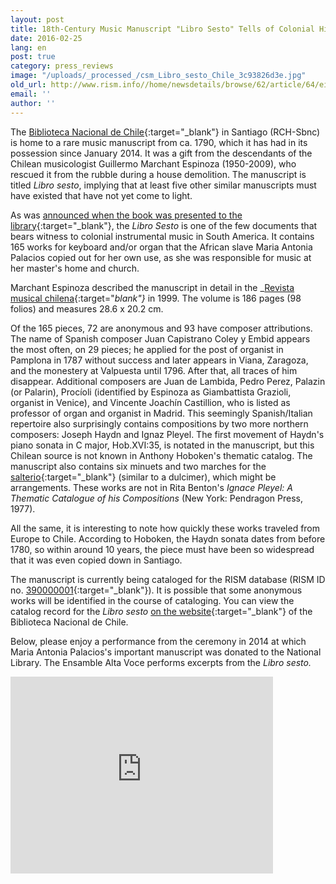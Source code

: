 ```yaml
---
layout: post
title: 18th-Century Music Manuscript "Libro Sesto" Tells of Colonial History in Chile
date: 2016-02-25
lang: en
post: true
category: press_reviews
image: "/uploads/_processed_/csm_Libro_sesto_Chile_3c93826d3e.jpg"
old_url: http://www.rism.info//home/newsdetails/browse/62/article/64/eighteenth-century-music-manuscript-el-libro-sesto-tells-of-colonial-history-in-chile.html
email: ''
author: ''
---
```



The [Biblioteca Nacional de Chile](http://www.bibliotecanacional.cl/){:target="_blank"} in Santiago (RCH-Sbnc) is home to a rare music manuscript from ca. 1790, which it has had in its possession since January 2014. It was a gift from the descendants of the Chilean musicologist Guillermo Marchant Espinoza (1950-2009), who rescued it from the rubble during a house demolition. The manuscript is titled _Libro sesto_, implying that at least five other similar manuscripts must have existed that have not yet come to light.

As was [announced when the book was presented to the library](http://www.bibliotecanacional.cl/615/w3-article-28491.html){:target="_blank"}, the _Libro Sesto_ is one of the few documents that bears witness to colonial instrumental music in South America. It contains 165 works for keyboard and/or organ that the African slave Maria Antonia Palacios copied out for her own use, as she was responsible for music at her master's home and church.

Marchant Espinoza described the manuscript in detail in the _[Revista musical chilena](http://www.revistamusicalchilena.uchile.cl/index.php/RMCH/article/view/12804/13091){:target="_blank"}_ in 1999. The volume is 186 pages (98 folios) and measures 28.6 x 20.2 cm.

Of the 165 pieces, 72 are anonymous and 93 have composer attributions. The name of Spanish composer Juan Capistrano Coley y Embid appears the most often, on 29 pieces; he applied for the post of organist in Pamplona in 1787 without success and later appears in Viana, Zaragoza, and the monestery at Valpuesta until 1796. After that, all traces of him disappear. Additional composers are Juan de Lambida, Pedro Perez, Palazin (or Palarin), Procíoli (identified by Espinoza as Giambattista Grazioli, organist in Venice), and Vincente Joachín Castillion, who is listed as professor of organ and organist in Madrid. This seemingly Spanish/Italian repertoire also surprisingly contains compositions by two more northern composers: Joseph Haydn and Ignaz Pleyel. The first movement of Haydn's piano sonata in C major, Hob.XVI:35, is notated in the manuscript, but this Chilean source is not known in Anthony Hoboken's thematic catalog. The manuscript also contains six minuets and two marches for the [salterio](http://obuchi.music.coocan.jp/Salterio/index-e.htm){:target="_blank"} (similar to a dulcimer), which might be arrangements. These works are not in Rita Benton's _Ignace Pleyel: A Thematic Catalogue of his Compositions_ (New York: Pendragon Press, 1977).

All the same, it is interesting to note how quickly these works traveled from Europe to Chile. According to Hoboken, the Haydn sonata dates from before 1780, so within around 10 years, the piece must have been so widespread that it was even copied down in Santiago.

The manuscript is currently being cataloged for the RISM database (RISM ID no. [390000001](https://opac.rism.info/search?id=390000001){:target="_blank"}). It is possible that some anonymous works will be identified in the course of cataloging. You can view the catalog record for the _Libro sesto_ [on the website](http://descubre.bibliotecanacional.cl/BNC:bnc_completo:bnc_aleph001080018){:target="_blank"} of the Biblioteca Nacional de Chile.

Below, please enjoy a performance from the ceremony in 2014 at which Maria Antonia Palacios's important manuscript was donated to the National Library. The Ensamble Alta Voce performs excerpts from the _Libro sesto._

<iframe width="420" height="315" src="https://www.youtube.com/embed/yhfqhUC-wS4" frameborder="0" allowfullscreen></iframe>

<script type="text/javascript">var switchTo5x=true;</script><script type="text/javascript" src="http://w.sharethis.com/button/buttons.js"></script><script type="text/javascript">stLight.options({publisher: "9b601438-1ce1-49d8-bfd7-9cff5df54c17", doNotHash: false, doNotCopy: false, hashAddressBar: false});</script>


